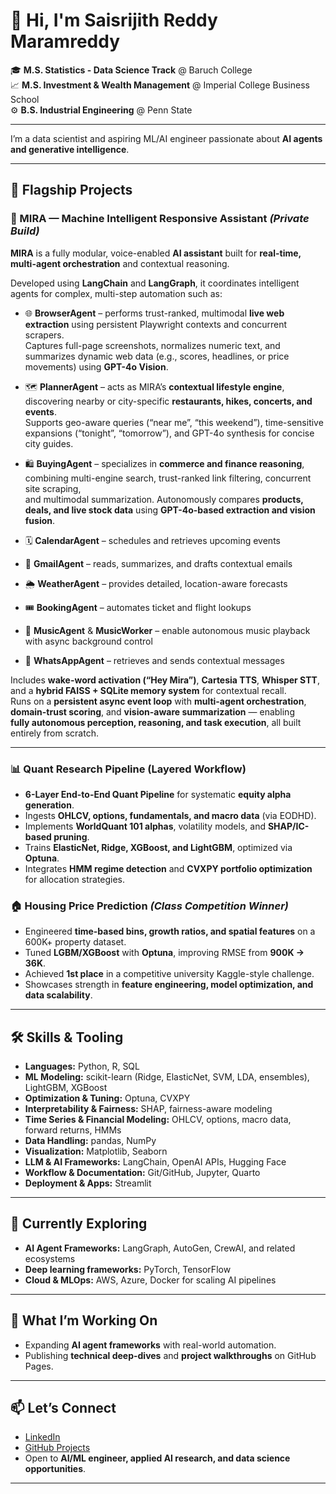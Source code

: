 # 👋 Hi, I'm Saisrijith Reddy Maramreddy

🎓 **M.S. Statistics - Data Science Track** @ Baruch College  
📈 **M.S. Investment & Wealth Management** @ Imperial College Business School  
⚙️ **B.S. Industrial Engineering** @ Penn State  

---

I’m a data scientist and aspiring ML/AI engineer passionate about **AI agents and generative intelligence**.

---

## 🚀 Flagship Projects

### 🧠 MIRA — Machine Intelligent Responsive Assistant *(Private Build)*

**MIRA** is a fully modular, voice-enabled **AI assistant** built for **real-time, multi-agent orchestration** and contextual reasoning.  

Developed using **LangChain** and **LangGraph**, it coordinates intelligent agents for complex, multi-step automation such as:  

- 🌐 **BrowserAgent** – performs trust-ranked, multimodal **live web extraction** using persistent Playwright contexts and concurrent scrapers.  
  Captures full-page screenshots, normalizes numeric text, and summarizes dynamic web data (e.g., scores, headlines, or price movements) using **GPT-4o Vision**.  

- 🗺️ **PlannerAgent** – acts as MIRA’s **contextual lifestyle engine**, discovering nearby or city-specific **restaurants, hikes, concerts, and events**.  
  Supports geo-aware queries (“near me”, “this weekend”), time-sensitive expansions (“tonight”, “tomorrow”), and GPT-4o synthesis for concise city guides.  

- 🛍️ **BuyingAgent** – specializes in **commerce and finance reasoning**, combining multi-engine search, trust-ranked link filtering, concurrent site scraping,  
  and multimodal summarization. Autonomously compares **products, deals, and live stock data** using **GPT-4o-based extraction and vision fusion**.  

- 🗓️ **CalendarAgent** – schedules and retrieves upcoming events  
- 📧 **GmailAgent** – reads, summarizes, and drafts contextual emails  
- 🌦️ **WeatherAgent** – provides detailed, location-aware forecasts  
- 🎟️ **BookingAgent** – automates ticket and flight lookups  
- 🎵 **MusicAgent** & **MusicWorker** – enable autonomous music playback with async background control  
- 💬 **WhatsAppAgent** – retrieves and sends contextual messages  

Includes **wake-word activation (“Hey Mira”)**, **Cartesia TTS**, **Whisper STT**, and a **hybrid FAISS + SQLite memory system** for contextual recall.  
Runs on a **persistent async event loop** with **multi-agent orchestration**, **domain-trust scoring**, and **vision-aware summarization** — enabling  
**fully autonomous perception, reasoning, and task execution**, all built entirely from scratch.  

---

### 📊 Quant Research Pipeline (Layered Workflow)
- **6-Layer End-to-End Quant Pipeline** for systematic **equity alpha generation**.  
- Ingests **OHLCV, options, fundamentals, and macro data** (via EODHD).  
- Implements **WorldQuant 101 alphas**, volatility models, and **SHAP/IC-based pruning**.  
- Trains **ElasticNet, Ridge, XGBoost, and LightGBM**, optimized via **Optuna**.  
- Integrates **HMM regime detection** and **CVXPY portfolio optimization** for allocation strategies.

### 🏠 Housing Price Prediction *(Class Competition Winner)*
- Engineered **time-based bins, growth ratios, and spatial features** on a 600K+ property dataset.  
- Tuned **LGBM/XGBoost** with **Optuna**, improving RMSE from **900K → 36K**.  
- Achieved **1st place** in a competitive university Kaggle-style challenge.  
- Showcases strength in **feature engineering, model optimization, and data scalability**.

---

## 🛠️ Skills & Tooling
- **Languages:** Python, R, SQL  
- **ML Modeling:** scikit-learn (Ridge, ElasticNet, SVM, LDA, ensembles), LightGBM, XGBoost  
- **Optimization & Tuning:** Optuna, CVXPY  
- **Interpretability & Fairness:** SHAP, fairness-aware modeling  
- **Time Series & Financial Modeling:** OHLCV, options, macro data, forward returns, HMMs  
- **Data Handling:** pandas, NumPy  
- **Visualization:** Matplotlib, Seaborn  
- **LLM & AI Frameworks:** LangChain, OpenAI APIs, Hugging Face  
- **Workflow & Documentation:** Git/GitHub, Jupyter, Quarto  
- **Deployment & Apps:** Streamlit

---

## 🌱 Currently Exploring
- **AI Agent Frameworks:** LangGraph, AutoGen, CrewAI, and related ecosystems  
- **Deep learning frameworks:** PyTorch, TensorFlow  
- **Cloud & MLOps:** AWS, Azure, Docker for scaling AI pipelines  
---

## 🌱 What I’m Working On

- Expanding **AI agent frameworks** with real-world automation.
- Publishing **technical deep-dives** and **project walkthroughs** on GitHub Pages.
---

## 📫 Let’s Connect

- [LinkedIn](https://www.linkedin.com/in/saisrijith)  
- [GitHub Projects](https://github.com/srijith-reddy)  
- Open to **AI/ML engineer, applied AI research, and data science opportunities**.
---
